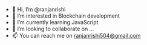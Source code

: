 - 👋 Hi, I’m @ranjanrishi
- 👀 I’m interested in Blockchain development
- 🌱 I’m currently learning JavaScript
- 💞️ I’m looking to collaborate on ...
- 📫 You can reach me on ranjanrishi504@gmail.com 

<!---
ranjanrishi/ranjanrishi is a ✨ special ✨ repository because its `README.md` (this file) appears on your GitHub profile.
You can click the Preview link to take a look at your changes.
--->
